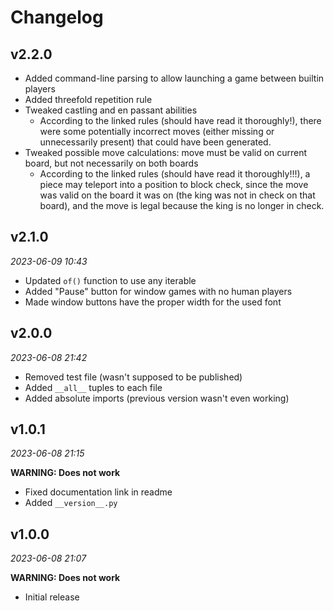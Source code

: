 # Changelog

## v2.2.0

- Added command-line parsing to allow launching a game between builtin players
- Added threefold repetition rule
- Tweaked castling and en passant abilities
  - According to the linked rules (should have read it thoroughly!), there were
    some potentially incorrect moves (either missing or unnecessarily present)
    that could have been generated.
- Tweaked possible move calculations: move must be valid on current board, but
  not necessarily on both boards
  - According to the linked rules (should have read it thoroughly!!!), a piece
    may teleport into a position to block check, since the move was valid on the
    board it was on (the king was not in check on that board), and the move is
    legal because the king is no longer in check.

## v2.1.0

_2023-06-09 10:43_

- Updated `of()` function to use any iterable
- Added "Pause" button for window games with no human players
- Made window buttons have the proper width for the used font

## v2.0.0

_2023-06-08 21:42_

- Removed test file (wasn't supposed to be published)
- Added `__all__` tuples to each file
- Added absolute imports (previous version wasn't even working)

## v1.0.1

_2023-06-08 21:15_

**WARNING: Does not work**

- Fixed documentation link in readme
- Added `__version__.py`

## v1.0.0

_2023-06-08 21:07_

**WARNING: Does not work**

- Initial release
